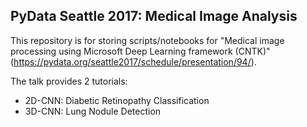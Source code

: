 ## PyData Seattle 2017: Medical Image Analysis

This repository is for storing scripts/notebooks for "Medical image processing using Microsoft Deep Learning framework (CNTK)" (https://pydata.org/seattle2017/schedule/presentation/94/).

The talk provides 2 tutorials:
- 2D-CNN: Diabetic Retinopathy Classification
- 3D-CNN: Lung Nodule Detection
